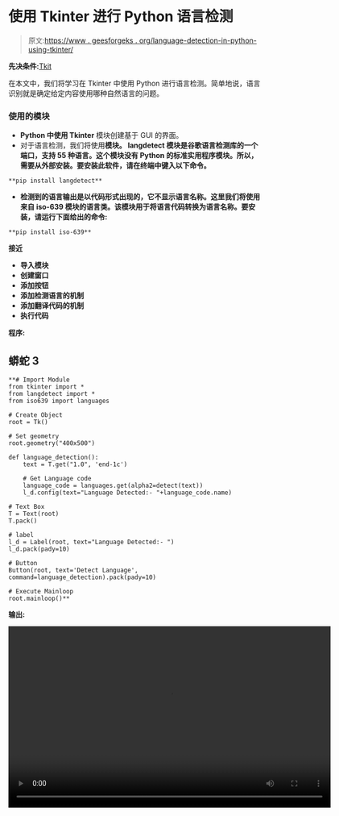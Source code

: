 # 使用 Tkinter 进行 Python 语言检测

> 原文:[https://www . geesforgeks . org/language-detection-in-python-using-tkinter/](https://www.geeksforgeeks.org/language-detection-in-python-using-tkinter/)

**先决条件:**[Tkit](https://www.geeksforgeeks.org/python-gui-tkinter/)

在本文中，我们将学习在 Tkinter 中使用 Python 进行语言检测。简单地说，语言识别就是确定给定内容使用哪种自然语言的问题。

### 使用的模块

*   **Python 中使用 Tkinter** 模块创建基于 GUI 的界面。
*   对于语言检测，我们将使用[](https://www.geeksforgeeks.org/detect-an-unknown-language-using-python/)****模块。 **langdetect** 模块是谷歌语言检测库的一个端口，支持 55 种语言。这个模块没有 Python 的标准实用程序模块。所以，需要从外部安装。要安装此软件，请在终端中键入以下命令。****

```
**pip install langdetect**
```

*   ****检测到的语言输出是以代码形式出现的，它不显示语言名称。这里我们将使用来自 **iso-639** 模块的**语言**类。该模块用于将语言代码转换为语言名称。要安装，请运行下面给出的命令:****

```
**pip install iso-639**
```

******接近******

*   ****导入模块****
*   ****创建窗口****
*   ****添加按钮****
*   ****添加检测语言的机制****
*   ****添加翻译代码的机制****
*   ****执行代码****

******程序:******

## ****蟒蛇 3****

```
**# Import Module
from tkinter import *
from langdetect import *
from iso639 import languages

# Create Object
root = Tk()

# Set geometry
root.geometry("400x500")

def language_detection():
    text = T.get("1.0", 'end-1c')

    # Get Language code
    language_code = languages.get(alpha2=detect(text))
    l_d.config(text="Language Detected:- "+language_code.name)

# Text Box
T = Text(root)
T.pack()

# label
l_d = Label(root, text="Language Detected:- ")
l_d.pack(pady=10)

# Button
Button(root, text='Detect Language', command=language_detection).pack(pady=10)

# Execute Mainloop
root.mainloop()**
```

******输出:******

****<video class="wp-video-shortcode" id="video-560511-1" width="640" height="360" preload="metadata" controls=""><source type="video/mp4" src="https://media.geeksforgeeks.org/wp-content/uploads/20210218194057/FreeOnlineScreenRecorderProject2.mp4?_=1">[https://media.geeksforgeeks.org/wp-content/uploads/20210218194057/FreeOnlineScreenRecorderProject2.mp4](https://media.geeksforgeeks.org/wp-content/uploads/20210218194057/FreeOnlineScreenRecorderProject2.mp4)</video>****
